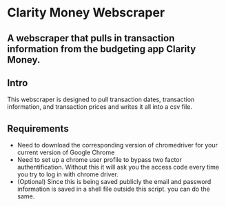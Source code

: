 # Clarity Money Webscraper
## A webscraper that pulls in transaction information from the budgeting app Clarity Money.
## Intro
This webscraper is designed to pull transaction dates, transaction information, and transaction prices and writes it all into a csv file.

## Requirements
- Need to download the corresponding version of chromedriver for your current version of Google Chrome
- Need to set up a chrome user profile to bypass two factor authentification. Without this it will ask you the access code every time you try to log in with chrome driver.
- (Optional) Since this is being saved publicly the email and password information is saved in a shell file outside this script. you can do the same.